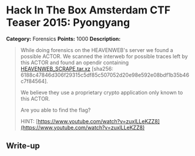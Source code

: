 # Hack In The Box Amsterdam CTF Teaser 2015: Pyongyang

**Category:** Forensics
**Points:** 1000
**Description:** 

>While doing forensics on the HEAVENWEB's server we found a possible ACTOR.
>We scanned the interweb for possible traces left by this ACTOR and found an opendir containing [HEAVENWEB_SCRAPE.tar.xz](challenge/HEAVENWEB_SCRAPE.tar.xz) [sha256: 6188c47846d306f29315c5df85c507052d20e98e592e08bdf1b35b46c7f84564].
>
>We believe they use a proprietary crypto application only known to this ACTOR.
>
>Are you able to find the flag?
>
>HINT: [https://www.youtube.com/watch?v=zuxlLLeKZZ8](https://www.youtube.com/watch?v=zuxlLLeKZZ8)

## Write-up
